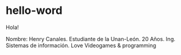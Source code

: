 # hello-word

Hola!

Nombre: Henry Canales.
Estudiante de la Unan-León. 20 Años. Ing. Sistemas de información. Love Videogames & programming
